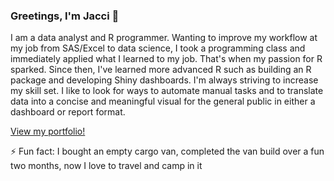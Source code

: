 ### Greetings, I'm Jacci 👋

<!--
**jacciz/jacciz** is a ✨ _special_ ✨ repository because its `README.md` (this file) appears on your GitHub profile.

- 🔭 I’m currently working on ...
- 🌱 I’m currently learning ...
- 👯 I’m looking to collaborate on ...
- 🤔 I’m looking for help with ...
- 💬 Ask me about ...
- 📫 How to reach me: ...
- 😄 Pronouns: ...
- ⚡ Fun fact: ...
-->

I am a data analyst and R programmer. Wanting to improve my workflow at my job from SAS/Excel to data science, I took a programming class and immediately applied what I learned to my job. That's when my passion for R sparked. Since then, I've learned more advanced R such as building an R package and developing Shiny dashboards. I'm always striving to increase my skill set. I like to look for ways to automate manual tasks and to translate data into a concise and meaningful visual for the general public in either a dashboard or report format.

[View my portfolio!](https://jacciz.github.io/portfolio/)

⚡ Fun fact: I bought an empty cargo van, completed the van build over a fun two months, now I love to travel and camp in it
